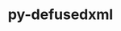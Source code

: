 ---
title: "py-defusedxml"
layout: cache
categories: [package, develop]
meta: {"compilers": ["none"], "num_specs": 53, "num_specs_by_stack": {"data-vis-sdk": 18, "e4s": 17, "e4s-neoverse-v2": 18, "root": 53}, "oss": ["ubuntu20.04", "ubuntu22.04"], "platforms": ["linux"], "stacks": ["data-vis-sdk", "e4s", "e4s-neoverse-v2", "root"], "targets": ["neoverse_v2", "x86_64_v3"], "versions": ["0.7.1"]}
spec_details: [{"compiler": "none", "hash": "2gmcct626k6m42o2c4ycrutndnudu5rg", "os": "ubuntu20.04", "platform": "linux", "size": "-", "stacks": ["data-vis-sdk", "root"], "target": "x86_64_v3", "variants": ["build_system=python_pip"], "versions": ["0.7.1"]}, {"compiler": "none", "hash": "2mh3fadgid6kulduzt5yfrsvewn5f4ne", "os": "ubuntu20.04", "platform": "linux", "size": "-", "stacks": ["data-vis-sdk", "root"], "target": "x86_64_v3", "variants": ["build_system=python_pip"], "versions": ["0.7.1"]}, {"compiler": "none", "hash": "322twjdyibpkdczz7feqm7lxgklqeqnb", "os": "ubuntu20.04", "platform": "linux", "size": "-", "stacks": ["data-vis-sdk", "root"], "target": "x86_64_v3", "variants": ["build_system=python_pip"], "versions": ["0.7.1"]}, {"compiler": "none", "hash": "3kxj67pkxvtopaosj66tavxcthcpo4a6", "os": "ubuntu22.04", "platform": "linux", "size": "-", "stacks": ["e4s-neoverse-v2", "root"], "target": "neoverse_v2", "variants": ["build_system=python_pip"], "versions": ["0.7.1"]}, {"compiler": "none", "hash": "4wdg7l2r64divye6dawybnean6r5sod4", "os": "ubuntu22.04", "platform": "linux", "size": "-", "stacks": ["e4s-neoverse-v2", "root"], "target": "neoverse_v2", "variants": ["build_system=python_pip"], "versions": ["0.7.1"]}, {"compiler": "none", "hash": "5wqlc7batqaxej62mm5ostsmh4mkpxvc", "os": "ubuntu22.04", "platform": "linux", "size": "-", "stacks": ["e4s", "root"], "target": "x86_64_v3", "variants": ["build_system=python_pip"], "versions": ["0.7.1"]}, {"compiler": "none", "hash": "6kvh32aejpf2mdqkzjn4fzet7dib634y", "os": "ubuntu22.04", "platform": "linux", "size": "-", "stacks": ["e4s", "root"], "target": "x86_64_v3", "variants": ["build_system=python_pip"], "versions": ["0.7.1"]}, {"compiler": "none", "hash": "6x53ysc6txgcc6fo3uz6x332od7dfbfv", "os": "ubuntu22.04", "platform": "linux", "size": "-", "stacks": ["e4s-neoverse-v2", "root"], "target": "neoverse_v2", "variants": ["build_system=python_pip"], "versions": ["0.7.1"]}, {"compiler": "none", "hash": "7hzax3x4shtvwcdeouc7sex6eqqqpmcy", "os": "ubuntu20.04", "platform": "linux", "size": "-", "stacks": ["data-vis-sdk", "root"], "target": "x86_64_v3", "variants": ["build_system=python_pip"], "versions": ["0.7.1"]}, {"compiler": "none", "hash": "ahoias2tn4f6svnvk3avqlyddlazufv4", "os": "ubuntu20.04", "platform": "linux", "size": "-", "stacks": ["data-vis-sdk", "root"], "target": "x86_64_v3", "variants": ["build_system=python_pip"], "versions": ["0.7.1"]}, {"compiler": "none", "hash": "byb5tyhzklxyelr5hbkypywwsk77mzs6", "os": "ubuntu22.04", "platform": "linux", "size": "-", "stacks": ["e4s-neoverse-v2", "root"], "target": "neoverse_v2", "variants": ["build_system=python_pip"], "versions": ["0.7.1"]}, {"compiler": "none", "hash": "c72mqtyzf6k2uxwvnofd4azaohvod2dq", "os": "ubuntu22.04", "platform": "linux", "size": "-", "stacks": ["e4s", "root"], "target": "x86_64_v3", "variants": ["build_system=python_pip"], "versions": ["0.7.1"]}, {"compiler": "none", "hash": "cfyjumxxqbsxwxugob6d7inqxh5wcnre", "os": "ubuntu20.04", "platform": "linux", "size": "-", "stacks": ["data-vis-sdk", "root"], "target": "x86_64_v3", "variants": ["build_system=python_pip"], "versions": ["0.7.1"]}, {"compiler": "none", "hash": "cnciltkgs6xt3wapvupgdcq7m6iltywt", "os": "ubuntu20.04", "platform": "linux", "size": "-", "stacks": ["data-vis-sdk", "root"], "target": "x86_64_v3", "variants": ["build_system=python_pip"], "versions": ["0.7.1"]}, {"compiler": "none", "hash": "f3e5nxvjksm6tzdrqfxdy6hj3b6pyq4a", "os": "ubuntu22.04", "platform": "linux", "size": "-", "stacks": ["e4s", "root"], "target": "x86_64_v3", "variants": ["build_system=python_pip"], "versions": ["0.7.1"]}, {"compiler": "none", "hash": "fpjw3fibfmemp6zoou4wiwsivgvkbgq3", "os": "ubuntu22.04", "platform": "linux", "size": "-", "stacks": ["e4s-neoverse-v2", "root"], "target": "neoverse_v2", "variants": ["build_system=python_pip"], "versions": ["0.7.1"]}, {"compiler": "none", "hash": "fqgu4kbonugqycbswtaj2z3lj5pmiyzc", "os": "ubuntu22.04", "platform": "linux", "size": "-", "stacks": ["e4s", "root"], "target": "x86_64_v3", "variants": ["build_system=python_pip"], "versions": ["0.7.1"]}, {"compiler": "none", "hash": "g646arf6scxg47xzn7awmk7ttpi6k4vh", "os": "ubuntu22.04", "platform": "linux", "size": "-", "stacks": ["e4s", "root"], "target": "x86_64_v3", "variants": ["build_system=python_pip"], "versions": ["0.7.1"]}, {"compiler": "none", "hash": "i7qvh7kigmjfu2ab2lnndvgkgiazuht3", "os": "ubuntu22.04", "platform": "linux", "size": "-", "stacks": ["e4s-neoverse-v2", "root"], "target": "neoverse_v2", "variants": ["build_system=python_pip"], "versions": ["0.7.1"]}, {"compiler": "none", "hash": "ie7lkknaltp3w2bt7n7lywqsqgk5h2cl", "os": "ubuntu22.04", "platform": "linux", "size": "-", "stacks": ["e4s", "root"], "target": "x86_64_v3", "variants": ["build_system=python_pip"], "versions": ["0.7.1"]}, {"compiler": "none", "hash": "j5onmfmxkvthpxjs6zitxex7arhnct7p", "os": "ubuntu20.04", "platform": "linux", "size": "-", "stacks": ["data-vis-sdk", "root"], "target": "x86_64_v3", "variants": ["build_system=python_pip"], "versions": ["0.7.1"]}, {"compiler": "none", "hash": "jhcxjnu3a477vkmfoqmpquueezzw5z27", "os": "ubuntu20.04", "platform": "linux", "size": "-", "stacks": ["data-vis-sdk", "root"], "target": "x86_64_v3", "variants": ["build_system=python_pip"], "versions": ["0.7.1"]}, {"compiler": "none", "hash": "k6z4xbhizoovrwov6risjbjobcrlb2au", "os": "ubuntu22.04", "platform": "linux", "size": "-", "stacks": ["e4s", "root"], "target": "x86_64_v3", "variants": ["build_system=python_pip"], "versions": ["0.7.1"]}, {"compiler": "none", "hash": "klpebrh3vidgqmlmuklwff2mtbpkfu5e", "os": "ubuntu22.04", "platform": "linux", "size": "-", "stacks": ["e4s", "root"], "target": "x86_64_v3", "variants": ["build_system=python_pip"], "versions": ["0.7.1"]}, {"compiler": "none", "hash": "kum3ae67s2gl3omqhhfyjszm5rxjfcat", "os": "ubuntu20.04", "platform": "linux", "size": "-", "stacks": ["data-vis-sdk", "root"], "target": "x86_64_v3", "variants": ["build_system=python_pip"], "versions": ["0.7.1"]}, {"compiler": "none", "hash": "mj42j2owwzfednoyptlhvjkm5u42n2z4", "os": "ubuntu22.04", "platform": "linux", "size": "-", "stacks": ["e4s", "root"], "target": "x86_64_v3", "variants": ["build_system=python_pip"], "versions": ["0.7.1"]}, {"compiler": "none", "hash": "nm62e6t2thqzfmkkrpjzvsqp7op4lco4", "os": "ubuntu22.04", "platform": "linux", "size": "-", "stacks": ["e4s", "root"], "target": "x86_64_v3", "variants": ["build_system=python_pip"], "versions": ["0.7.1"]}, {"compiler": "none", "hash": "oizzd6a2gh6cfoliqm4tbz5wy7gy6lnk", "os": "ubuntu20.04", "platform": "linux", "size": "-", "stacks": ["data-vis-sdk", "root"], "target": "x86_64_v3", "variants": ["build_system=python_pip"], "versions": ["0.7.1"]}, {"compiler": "none", "hash": "pii7nbzjqjjrz5dtonp6eb6vv3dubkx3", "os": "ubuntu20.04", "platform": "linux", "size": "-", "stacks": ["data-vis-sdk", "root"], "target": "x86_64_v3", "variants": ["build_system=python_pip"], "versions": ["0.7.1"]}, {"compiler": "none", "hash": "pwgquwiojvhlijwuemxoaira3kzs76fv", "os": "ubuntu22.04", "platform": "linux", "size": "-", "stacks": ["e4s-neoverse-v2", "root"], "target": "neoverse_v2", "variants": ["build_system=python_pip"], "versions": ["0.7.1"]}, {"compiler": "none", "hash": "qeo5c25tisp6fe4dp4qqivun3kgncpdm", "os": "ubuntu22.04", "platform": "linux", "size": "-", "stacks": ["e4s", "root"], "target": "x86_64_v3", "variants": ["build_system=python_pip"], "versions": ["0.7.1"]}, {"compiler": "none", "hash": "qmlod4mt6pfuokgxo24vf3wj5yaia3kv", "os": "ubuntu22.04", "platform": "linux", "size": "-", "stacks": ["e4s-neoverse-v2", "root"], "target": "neoverse_v2", "variants": ["build_system=python_pip"], "versions": ["0.7.1"]}, {"compiler": "none", "hash": "qwmprkvvhd76kn2zzpc2dmb5f4eiodbr", "os": "ubuntu22.04", "platform": "linux", "size": "-", "stacks": ["e4s-neoverse-v2", "root"], "target": "neoverse_v2", "variants": ["build_system=python_pip"], "versions": ["0.7.1"]}, {"compiler": "none", "hash": "rb25kvgpozb6bh2e3awybag5fgqiqy3k", "os": "ubuntu22.04", "platform": "linux", "size": "-", "stacks": ["e4s-neoverse-v2", "root"], "target": "neoverse_v2", "variants": ["build_system=python_pip"], "versions": ["0.7.1"]}, {"compiler": "none", "hash": "rhaz5yxgcqlvgozahb7m2zgslrohncjs", "os": "ubuntu22.04", "platform": "linux", "size": "-", "stacks": ["e4s-neoverse-v2", "root"], "target": "neoverse_v2", "variants": ["build_system=python_pip"], "versions": ["0.7.1"]}, {"compiler": "none", "hash": "rsejfl6uyfc5zzcts47vlbf54hwjxlg5", "os": "ubuntu20.04", "platform": "linux", "size": "-", "stacks": ["data-vis-sdk", "root"], "target": "x86_64_v3", "variants": ["build_system=python_pip"], "versions": ["0.7.1"]}, {"compiler": "none", "hash": "rtrnkl5vewli7shwkoylwxbgmmr4lyjx", "os": "ubuntu22.04", "platform": "linux", "size": "-", "stacks": ["e4s-neoverse-v2", "root"], "target": "neoverse_v2", "variants": ["build_system=python_pip"], "versions": ["0.7.1"]}, {"compiler": "none", "hash": "rycbjzy5my42sm7ephmlm5wvhaqqgq4b", "os": "ubuntu20.04", "platform": "linux", "size": "-", "stacks": ["data-vis-sdk", "root"], "target": "x86_64_v3", "variants": ["build_system=python_pip"], "versions": ["0.7.1"]}, {"compiler": "none", "hash": "rydtx6gu6pqhrp4rmrugk5ryy7outc4w", "os": "ubuntu22.04", "platform": "linux", "size": "-", "stacks": ["e4s", "root"], "target": "x86_64_v3", "variants": ["build_system=python_pip"], "versions": ["0.7.1"]}, {"compiler": "none", "hash": "rzm7n3xwnua5z7475tjoez6gv2qifu3i", "os": "ubuntu22.04", "platform": "linux", "size": "-", "stacks": ["e4s-neoverse-v2", "root"], "target": "neoverse_v2", "variants": ["build_system=python_pip"], "versions": ["0.7.1"]}, {"compiler": "none", "hash": "stj3vaqct4ub5cireb3ymc4cxlbfezzu", "os": "ubuntu22.04", "platform": "linux", "size": "-", "stacks": ["e4s-neoverse-v2", "root"], "target": "neoverse_v2", "variants": ["build_system=python_pip"], "versions": ["0.7.1"]}, {"compiler": "none", "hash": "suiuy4nbsem7oryxzsw4qlfdlg6imjho", "os": "ubuntu22.04", "platform": "linux", "size": "-", "stacks": ["e4s", "root"], "target": "x86_64_v3", "variants": ["build_system=python_pip"], "versions": ["0.7.1"]}, {"compiler": "none", "hash": "sxu44ohqeky7eucwgryjww3audhe3oa4", "os": "ubuntu22.04", "platform": "linux", "size": "-", "stacks": ["e4s", "root"], "target": "x86_64_v3", "variants": ["build_system=python_pip"], "versions": ["0.7.1"]}, {"compiler": "none", "hash": "tumhjquch3qsbupccjruokjnzos2e5fi", "os": "ubuntu20.04", "platform": "linux", "size": "-", "stacks": ["data-vis-sdk", "root"], "target": "x86_64_v3", "variants": ["build_system=python_pip"], "versions": ["0.7.1"]}, {"compiler": "none", "hash": "twqkilemqdcl6t2wz3iyrgql3xk54jys", "os": "ubuntu22.04", "platform": "linux", "size": "-", "stacks": ["e4s-neoverse-v2", "root"], "target": "neoverse_v2", "variants": ["build_system=python_pip"], "versions": ["0.7.1"]}, {"compiler": "none", "hash": "tzwllhsdofe46ewgkmv3y5b4lcdaueow", "os": "ubuntu22.04", "platform": "linux", "size": "-", "stacks": ["e4s", "root"], "target": "x86_64_v3", "variants": ["build_system=python_pip"], "versions": ["0.7.1"]}, {"compiler": "none", "hash": "uctio4pnkugasbgpxy24yuv5vimxwzt6", "os": "ubuntu22.04", "platform": "linux", "size": "-", "stacks": ["e4s-neoverse-v2", "root"], "target": "neoverse_v2", "variants": ["build_system=python_pip"], "versions": ["0.7.1"]}, {"compiler": "none", "hash": "ug37kl53gbdnri5wytqqieh5gwsh2i4x", "os": "ubuntu20.04", "platform": "linux", "size": "-", "stacks": ["data-vis-sdk", "root"], "target": "x86_64_v3", "variants": ["build_system=python_pip"], "versions": ["0.7.1"]}, {"compiler": "none", "hash": "vwifmx35uop3iklb65lxhmztd2ndfyxg", "os": "ubuntu22.04", "platform": "linux", "size": "-", "stacks": ["e4s-neoverse-v2", "root"], "target": "neoverse_v2", "variants": ["build_system=python_pip"], "versions": ["0.7.1"]}, {"compiler": "none", "hash": "wjrev6j2vr2sb2vke5sqd6uxsihn5szm", "os": "ubuntu22.04", "platform": "linux", "size": "-", "stacks": ["e4s", "root"], "target": "x86_64_v3", "variants": ["build_system=python_pip"], "versions": ["0.7.1"]}, {"compiler": "none", "hash": "wsue7neahpomn562uwvvrh25v4i2vht6", "os": "ubuntu22.04", "platform": "linux", "size": "-", "stacks": ["e4s-neoverse-v2", "root"], "target": "neoverse_v2", "variants": ["build_system=python_pip"], "versions": ["0.7.1"]}, {"compiler": "none", "hash": "xnn4ctkfabmluco7o2ejiwoarbrmmwkt", "os": "ubuntu20.04", "platform": "linux", "size": "-", "stacks": ["data-vis-sdk", "root"], "target": "x86_64_v3", "variants": ["build_system=python_pip"], "versions": ["0.7.1"]}, {"compiler": "none", "hash": "yqbfsxn3jkpieqnj3nsttuipkvlpzven", "os": "ubuntu20.04", "platform": "linux", "size": "-", "stacks": ["data-vis-sdk", "root"], "target": "x86_64_v3", "variants": ["build_system=python_pip"], "versions": ["0.7.1"]}]
---